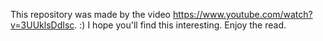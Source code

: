This repository was made by the video https://www.youtube.com/watch?v=3UUklsDdIsc. :)
I hope you'll find this interesting. Enjoy the read.
